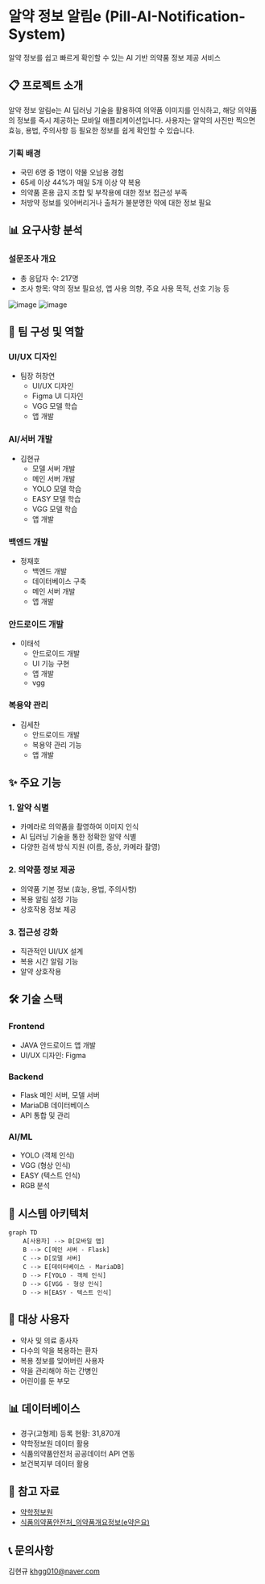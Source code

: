 # 알약 정보 알림e (Pill-AI-Notification-System)
알약 정보를 쉽고 빠르게 확인할 수 있는 AI 기반 의약품 정보 제공 서비스

## 📋 프로젝트 소개
알약 정보 알림e는 AI 딥러닝 기술을 활용하여 의약품 이미지를 인식하고, 해당 의약품의 정보를 즉시 제공하는 모바일 애플리케이션입니다. 사용자는 알약의 사진만 찍으면 효능, 용법, 주의사항 등 필요한 정보를 쉽게 확인할 수 있습니다.

### 기획 배경
- 국민 6명 중 1명이 약물 오남용 경험
- 65세 이상 44%가 매일 5개 이상 약 복용
- 의약품 혼용 금지 조합 및 부작용에 대한 정보 접근성 부족
- 처방약 정보를 잊어버리거나 출처가 불분명한 약에 대한 정보 필요

## 📊 요구사항 분석

### 설문조사 개요
- 총 응답자 수: 217명
- 조사 항목: 약의 정보 필요성, 앱 사용 의향, 주요 사용 목적, 선호 기능 등

![image](https://github.com/user-attachments/assets/a7c5f71d-aed3-4940-a78d-916c23e5b1c8)
![image](https://github.com/user-attachments/assets/fe3744d0-e8a8-40ef-bfb1-74f0f6bbdd58)



## 👥 팀 구성 및 역할

### UI/UX 디자인
- 팀장 허창연
  - UI/UX 디자인 
  - Figma UI 디자인
  - VGG 모델 학습
  - 앱 개발

### AI/서버 개발
- 김현규
  - 모델 서버 개발
  - 메인 서버 개발
  - YOLO 모델 학습
  - EASY 모델 학습
  - VGG 모델 학습
  - 앱 개발

### 백엔드 개발
- 정재호
  - 백엔드 개발
  - 데이터베이스 구축
  - 메인 서버 개발
  - 앱 개발

### 안드로이드 개발
- 이태석
  - 안드로이드 개발
  - UI 기능 구현
  - 앱 개발
  - vgg 

### 복용약 관리
- 김세찬
  - 안드로이드 개발
  - 복용약 관리 기능
  - 앱 개발

## ✨ 주요 기능

### 1. 알약 식별
- 카메라로 의약품을 촬영하여 이미지 인식
- AI 딥러닝 기술을 통한 정확한 알약 식별
- 다양한 검색 방식 지원 (이름, 증상, 카메라 촬영)

### 2. 의약품 정보 제공
- 의약품 기본 정보 (효능, 용법, 주의사항)
- 복용 알림 설정 기능
- 상호작용 정보 제공

### 3. 접근성 강화
- 직관적인 UI/UX 설계
- 복용 시간 알림 기능
- 알약 상호작용

## 🛠 기술 스택

### Frontend
- JAVA 안드로이드 앱 개발
- UI/UX 디자인: Figma

### Backend
- Flask 메인 서버, 모델 서버
- MariaDB 데이터베이스
- API 통합 및 관리

### AI/ML
- YOLO (객체 인식)
- VGG (형상 인식)
- EASY (텍스트 인식)
- RGB 분석

## 📱 시스템 아키텍처

```mermaid
graph TD
    A[사용자] --> B[모바일 앱]
    B --> C[메인 서버 - Flask]
    C --> D[모델 서버]
    C --> E[데이터베이스 - MariaDB]
    D --> F[YOLO - 객체 인식]
    D --> G[VGG - 형상 인식]
    D --> H[EASY - 텍스트 인식]
```

## 🎯 대상 사용자
- 약사 및 의료 종사자
- 다수의 약을 복용하는 환자
- 복용 정보를 잊어버린 사용자
- 약을 관리해야 하는 간병인
- 어린이를 둔 부모

## 📊 데이터베이스
- 경구(고형제) 등록 현황: 31,870개
- 약학정보원 데이터 활용
- 식품의약품안전처 공공데이터 API 연동
- 보건복지부 데이터 활용
  
## 📌 참고 자료
- [약학정보원](https://www.health.kr/)
- [식품의약품안전처_의약품개요정보(e약은요)](https://www.data.go.kr/data/15075057/openapi.do)

## 📞 문의사항
김현규 khgg010@naver.com
